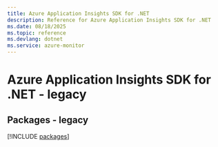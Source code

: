 ```yaml
---
title: Azure Application Insights SDK for .NET
description: Reference for Azure Application Insights SDK for .NET
ms.date: 08/18/2025
ms.topic: reference
ms.devlang: dotnet
ms.service: azure-monitor
---
```

# Azure Application Insights SDK for .NET - legacy
## Packages - legacy
[!INCLUDE [packages](application-insights-index.md)]